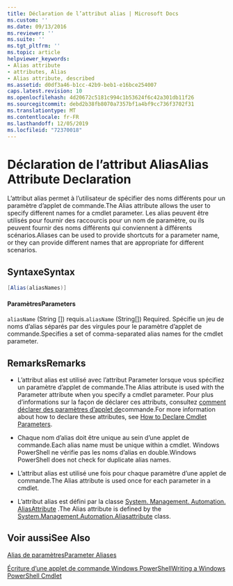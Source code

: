 ```yaml
---
title: Déclaration de l’attribut alias | Microsoft Docs
ms.custom: ''
ms.date: 09/13/2016
ms.reviewer: ''
ms.suite: ''
ms.tgt_pltfrm: ''
ms.topic: article
helpviewer_keywords:
- Alias attribute
- attributes, Alias
- Alias attribute, described
ms.assetid: d0df3a46-b1cc-42b9-beb1-e16bce254007
caps.latest.revision: 10
ms.openlocfilehash: 4d20672c5181c994c1b53624f6c42a301db11f26
ms.sourcegitcommit: debd2b38fb8070a7357bf1a4bf9cc736f3702f31
ms.translationtype: MT
ms.contentlocale: fr-FR
ms.lasthandoff: 12/05/2019
ms.locfileid: "72370018"
---
```

# <a name="alias-attribute-declaration"></a><span data-ttu-id="b7954-102">Déclaration de l’attribut Alias</span><span class="sxs-lookup"><span data-stu-id="b7954-102">Alias Attribute Declaration</span></span>

<span data-ttu-id="b7954-103">L’attribut alias permet à l’utilisateur de spécifier des noms différents pour un paramètre d’applet de commande.</span><span class="sxs-lookup"><span data-stu-id="b7954-103">The Alias attribute allows the user to specify different names for a cmdlet parameter.</span></span> <span data-ttu-id="b7954-104">Les alias peuvent être utilisés pour fournir des raccourcis pour un nom de paramètre, ou ils peuvent fournir des noms différents qui conviennent à différents scénarios.</span><span class="sxs-lookup"><span data-stu-id="b7954-104">Aliases can be used to provide shortcuts for a parameter name, or they can provide different names that are appropriate for different scenarios.</span></span>

## <a name="syntax"></a><span data-ttu-id="b7954-105">Syntaxe</span><span class="sxs-lookup"><span data-stu-id="b7954-105">Syntax</span></span>

```csharp
[Alias(aliasNames)]
```

#### <a name="parameters"></a><span data-ttu-id="b7954-106">Paramètres</span><span class="sxs-lookup"><span data-stu-id="b7954-106">Parameters</span></span>

<span data-ttu-id="b7954-107">`aliasName` (String []) requis.</span><span class="sxs-lookup"><span data-stu-id="b7954-107">`aliasName` (String[]) Required.</span></span> <span data-ttu-id="b7954-108">Spécifie un jeu de noms d’alias séparés par des virgules pour le paramètre d’applet de commande.</span><span class="sxs-lookup"><span data-stu-id="b7954-108">Specifies a set of comma-separated alias names for the cmdlet parameter.</span></span>

## <a name="remarks"></a><span data-ttu-id="b7954-109">Remarks</span><span class="sxs-lookup"><span data-stu-id="b7954-109">Remarks</span></span>

- <span data-ttu-id="b7954-110">L’attribut alias est utilisé avec l’attribut Parameter lorsque vous spécifiez un paramètre d’applet de commande.</span><span class="sxs-lookup"><span data-stu-id="b7954-110">The Alias attribute is used with the Parameter attribute when you specify a cmdlet parameter.</span></span> <span data-ttu-id="b7954-111">Pour plus d’informations sur la façon de déclarer ces attributs, consultez [comment déclarer des paramètres d’applet de](./how-to-declare-cmdlet-parameters.md)commande.</span><span class="sxs-lookup"><span data-stu-id="b7954-111">For more information about how to declare these attributes, see [How to Declare Cmdlet Parameters](./how-to-declare-cmdlet-parameters.md).</span></span>

- <span data-ttu-id="b7954-112">Chaque nom d’alias doit être unique au sein d’une applet de commande.</span><span class="sxs-lookup"><span data-stu-id="b7954-112">Each alias name must be unique within a cmdlet.</span></span> <span data-ttu-id="b7954-113">Windows PowerShell ne vérifie pas les noms d’alias en double.</span><span class="sxs-lookup"><span data-stu-id="b7954-113">Windows PowerShell does not check for duplicate alias names.</span></span>

- <span data-ttu-id="b7954-114">L’attribut alias est utilisé une fois pour chaque paramètre d’une applet de commande.</span><span class="sxs-lookup"><span data-stu-id="b7954-114">The Alias attribute is used once for each parameter in a cmdlet.</span></span>

- <span data-ttu-id="b7954-115">L’attribut alias est défini par la classe [System. Management. Automation. AliasAttribute](/dotnet/api/System.Management.Automation.AliasAttribute) .</span><span class="sxs-lookup"><span data-stu-id="b7954-115">The Alias attribute is defined by the [System.Management.Automation.Aliasattribute](/dotnet/api/System.Management.Automation.AliasAttribute) class.</span></span>

## <a name="see-also"></a><span data-ttu-id="b7954-116">Voir aussi</span><span class="sxs-lookup"><span data-stu-id="b7954-116">See Also</span></span>

[<span data-ttu-id="b7954-117">Alias de paramètres</span><span class="sxs-lookup"><span data-stu-id="b7954-117">Parameter Aliases</span></span>](./parameter-aliases.md)

[<span data-ttu-id="b7954-118">Écriture d’une applet de commande Windows PowerShell</span><span class="sxs-lookup"><span data-stu-id="b7954-118">Writing a Windows PowerShell Cmdlet</span></span>](./writing-a-windows-powershell-cmdlet.md)
